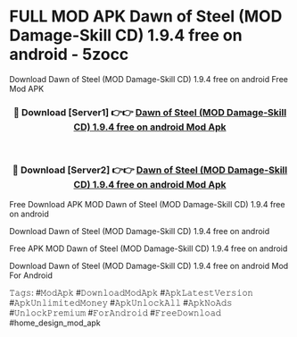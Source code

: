 # FULL MOD APK Dawn of Steel (MOD Damage-Skill CD) 1.9.4 free on android - 5zocc
Download Dawn of Steel (MOD Damage-Skill CD) 1.9.4 free on android Free Mod APK

<div align="center">
<h3>🔴 Download [Server1] 👉👉 <a href="https://apk-comot.site?title=Dawn_of_Steel_(MOD_Damage-Skill_CD)_1.9.4_free_on_android">Dawn of Steel (MOD Damage-Skill CD) 1.9.4 free on android Mod Apk</a></h3><br>

<h3>🔴 Download [Server2] 👉👉 <a href="https://apk-comot.site?title=Dawn_of_Steel_(MOD_Damage-Skill_CD)_1.9.4_free_on_android">Dawn of Steel (MOD Damage-Skill CD) 1.9.4 free on android Mod Apk</a></h3>
</div>


Free Download APK MOD Dawn of Steel (MOD Damage-Skill CD) 1.9.4 free on android

Download Dawn of Steel (MOD Damage-Skill CD) 1.9.4 free on android 

Free APK MOD Dawn of Steel (MOD Damage-Skill CD) 1.9.4 free on android 

Download Dawn of Steel (MOD Damage-Skill CD) 1.9.4 free on android Mod For Android

𝚃𝚊𝚐𝚜: #𝙼𝚘𝚍𝙰𝚙𝚔 #𝙳𝚘𝚠𝚗𝚕𝚘𝚊𝚍𝙼𝚘𝚍𝙰𝚙𝚔 #𝙰𝚙𝚔𝙻𝚊𝚝𝚎𝚜𝚝𝚅𝚎𝚛𝚜𝚒𝚘𝚗 #𝙰𝚙𝚔𝚄𝚗𝚕𝚒𝚖𝚒𝚝𝚎𝚍𝙼𝚘𝚗𝚎𝚢 #𝙰𝚙𝚔𝚄𝚗𝚕𝚘𝚌𝚔𝙰𝚕𝚕 #𝙰𝚙𝚔𝙽𝚘𝙰𝚍𝚜 #𝚄𝚗𝚕𝚘𝚌𝚔𝙿𝚛𝚎𝚖𝚒𝚞𝚖 #𝙵𝚘𝚛𝙰𝚗𝚍𝚛𝚘𝚒𝚍 #𝙵𝚛𝚎𝚎𝙳𝚘𝚠𝚗𝚕𝚘𝚊𝚍 #home_design_mod_apk
